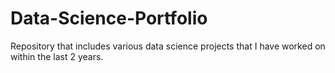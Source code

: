 # Data-Science-Portfolio

Repository that includes various data science projects that I have worked on within the last 2 years.

